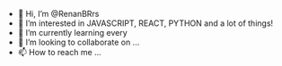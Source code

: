 - 👋 Hi, I’m @RenanBRrs
- 👀 I’m interested in JAVASCRIPT, REACT, PYTHON and a lot of things!
- 🌱 I’m currently learning every
- 💞️ I’m looking to collaborate on ...
- 📫 How to reach me ...

<!---
RenanBRrs/RenanBRrs is a ✨ special ✨ repository because its `README.md` (this file) appears on your GitHub profile.
You can click the Preview link to take a look at your changes.
--->
